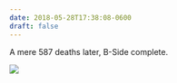 ```yaml
---
date: 2018-05-28T17:38:08-0600
draft: false
---
```




A mere 587 deaths later, B-Side complete.

![](/images/2018/b9c63dd741.jpg)



